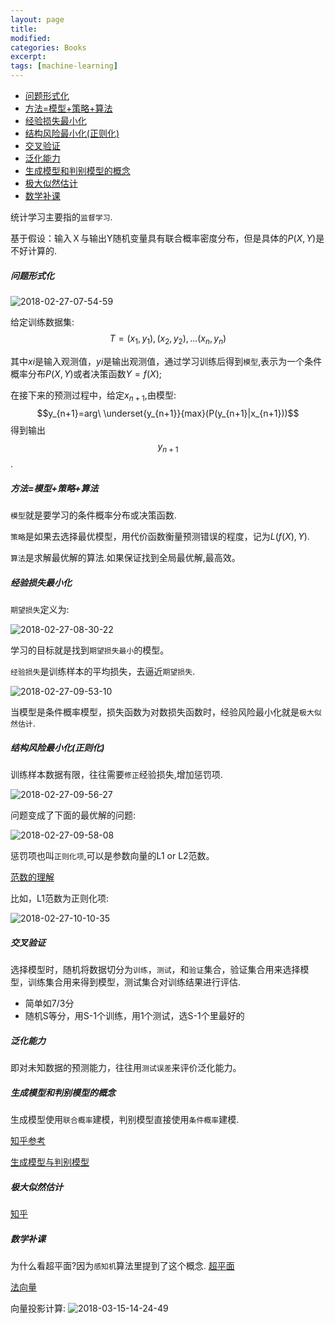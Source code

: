 ```yaml
---
layout: page
title:
modified:
categories: Books
excerpt: 
tags: [machine-learning]
---
```

<!-- TOC -->

- [问题形式化](#问题形式化)
- [方法=模型+策略+算法](#方法模型策略算法)
- [经验损失最小化](#经验损失最小化)
- [结构风险最小化(正则化)](#结构风险最小化正则化)
- [交叉验证](#交叉验证)
- [泛化能力](#泛化能力)
- [生成模型和判别模型的概念](#生成模型和判别模型的概念)
- [极大似然估计](#极大似然估计)
- [数学补课](#数学补课)

<!-- /TOC -->

统计学习主要指的`监督学习`.

基于假设：输入Ｘ与输出Y随机变量具有联合概率密度分布，但是具体的$P(X,Y)$是不好计算的.

##### 问题形式化

![2018-02-27-07-54-59](https://images-1257933000.cos.ap-chengdu.myqcloud.com/2018-02-27-07-54-59.png)

给定训练数据集:
$$T={(x_{1},y_{1}),(x_{2},y_{2}),...(x_{n},y_{n})}$$

其中$xi$是输入观测值，$yi$是输出观测值，通过学习训练后得到`模型`,表示为一个条件概率分布$P(X,Y)$或者决策函数$Y=f(X)$;

在接下来的预测过程中，给定$x_{n+1}$,由模型:
$$y_{n+1}=arg\  \underset{y_{n+1}}{max}(P(y_{n+1}|x_{n+1}))$$
得到输出$$y_{n+1}$$.

##### 方法=模型+策略+算法

`模型`就是要学习的条件概率分布或决策函数.

`策略`是如果去选择最优模型，用代价函数衡量预测错误的程度，记为$L(f(X),Y)$.

`算法`是求解最优解的算法.如果保证找到全局最优解,最高效。

##### 经验损失最小化
`期望损失`定义为:

![2018-02-27-08-30-22](https://images-1257933000.cos.ap-chengdu.myqcloud.com/2018-02-27-08-30-22.png)

学习的目标就是找到`期望损失最小`的模型。

`经验损失`是训练样本的平均损失，去逼近`期望损失`.

![2018-02-27-09-53-10](https://images-1257933000.cos.ap-chengdu.myqcloud.com/2018-02-27-09-53-10.png)

当模型是条件概率模型，损失函数为对数损失函数时，经验风险最小化就是`极大似然估计`.

##### 结构风险最小化(正则化)

训练样本数据有限，往往需要`修正`经验损失,增加惩罚项.

![2018-02-27-09-56-27](https://images-1257933000.cos.ap-chengdu.myqcloud.com/2018-02-27-09-56-27.png)

问题变成了下面的最优解的问题:

![2018-02-27-09-58-08](https://images-1257933000.cos.ap-chengdu.myqcloud.com/2018-02-27-09-58-08.png)

惩罚项也叫`正则化项`,可以是参数向量的L1 or L2范数。

[范数的理解](http://blog.csdn.net/shijing_0214/article/details/51757564)

比如，L1范数为正则化项:

![2018-02-27-10-10-35](https://images-1257933000.cos.ap-chengdu.myqcloud.com/2018-02-27-10-10-35.png)

##### 交叉验证

选择模型时，随机将数据切分为`训练`，`测试`，和`验证`集合，验证集合用来选择模型，训练集合用来得到模型，测试集合对训练结果进行评估.
* 简单如7/3分
* 随机S等分，用S-1个训练，用1个测试，选S-1个里最好的

##### 泛化能力

即对未知数据的预测能力，往往用`测试误差`来评价泛化能力。

##### 生成模型和判别模型的概念

生成模型使用`联合概率`建模，判别模型直接使用`条件概率`建模.

[知乎参考](https://www.zhihu.com/question/20446337)

[生成模型与判别模型](http://www.cnblogs.com/fanyabo/p/4067295.html)

##### 极大似然估计
[知乎](https://www.zhihu.com/question/24124998/answer/41420549)


##### 数学补课
为什么看超平面?因为`感知机`算法里提到了这个概念.
[超平面](http://blog.csdn.net/denghecsdn/article/details/77313758)

[法向量](https://baike.baidu.com/item/%E6%B3%95%E5%90%91%E9%87%8F/1161324?fr=aladdin)

向量投影计算:
![2018-03-15-14-24-49](https://images-1257933000.cos.ap-chengdu.myqcloud.com/2018-03-15-14-24-49.png)






